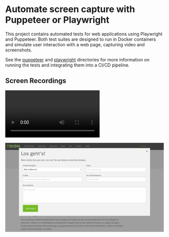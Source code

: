 # Automate screen capture with Puppeteer or Playwright

This project contains automated tests for web applications using Playwright and Puppeteer. Both test suites are designed to run in Docker containers and simulate user interaction with a web page, capturing video and screenshots.

See the [puppeteer](puppeteer/) and [playwright](playwright/) directories for more information on running the tests and integrating them into a CI/CD pipeline.

## Screen Recordings

![Video](/screen-recordings/video.webm)

![Screenshot](/screen-recordings/screenshot.png)


